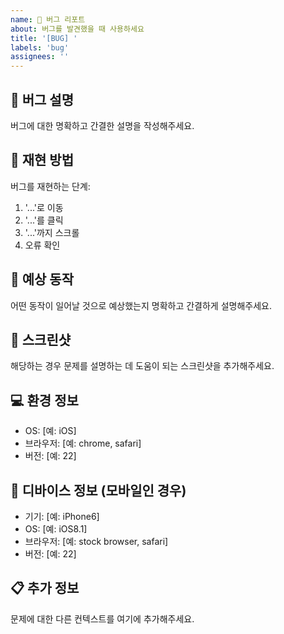 ```yaml
---
name: 🐛 버그 리포트
about: 버그를 발견했을 때 사용하세요
title: '[BUG] '
labels: 'bug'
assignees: ''
---
```


## 🐛 버그 설명
버그에 대한 명확하고 간결한 설명을 작성해주세요.

## 🔄 재현 방법
버그를 재현하는 단계:
1. '...'로 이동
2. '...'를 클릭
3. '...'까지 스크롤
4. 오류 확인

## 🎯 예상 동작
어떤 동작이 일어날 것으로 예상했는지 명확하고 간결하게 설명해주세요.

## 📸 스크린샷
해당하는 경우 문제를 설명하는 데 도움이 되는 스크린샷을 추가해주세요.

## 💻 환경 정보
- OS: [예: iOS]
- 브라우저: [예: chrome, safari]
- 버전: [예: 22]

## 📱 디바이스 정보 (모바일인 경우)
- 기기: [예: iPhone6]
- OS: [예: iOS8.1]
- 브라우저: [예: stock browser, safari]
- 버전: [예: 22]

## 📋 추가 정보
문제에 대한 다른 컨텍스트를 여기에 추가해주세요.